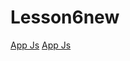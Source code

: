 # Lesson6new
[App Js](https://github.com/alekseisidorov1994/Lesson6new/tree/master/distJS)
[App Js](https://github.com/alekseisidorov1994/Lesson6new/tree/master/distVue)
